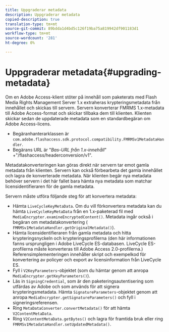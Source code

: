 ```yaml
---
title: Uppgraderar metadata
description: Uppgraderar metadata
copied-description: true
translation-type: tm+mt
source-git-commit: 89bdda1d4bd5c126f19ba75a819942df901183d1
workflow-type: tm+mt
source-wordcount: '281'
ht-degree: 0%

---
```



# Uppgraderar metadata{#upgrading-metadata}

Om en Adobe Access-klient stöter på innehåll som paketerats med Flash Media Rights Management Server 1.x extraheras krypteringsmetadata från innehållet och skickas till servern. Servern konverterar FMRMS 1.x-metadata till Adobe Access-format och skickar tillbaka dem till klienten. Klienten skickar sedan de uppdaterade metadata som en standardbegäran om Adobe Access-licens.

* Begäranhanterarklassen är `com.adobe.flashaccess.sdk.protocol.compatibility.FMRMSv1MetadataHandler`.
* Begärans URL är &quot;*Bas-URL från 1.x-innehåll*&quot; +&quot;/flashaccess/headerconversion/v1&quot;.

Metadatakonverteringen kan göras direkt när servern tar emot gamla metadata från klienten. Servern kan också förbearbeta det gamla innehållet och lagra de konverterade metadata. När klienten begär nya metadata behöver servern i det här fallet bara hämta nya metadata som matchar licensidentifieraren för de gamla metadata.

Servern måste utföra följande steg för att konvertera metadata:

* Hämta `LiveCycleKeyMetaData`. Om du vill förkonvertera metadata kan du hämta `LiveCycleKeyMetaData` från en 1.x-paketerad fil med `MediaEncrypter.examineEncryptedContent()`. Metadata ingår också i begäran om metadatakonvertering ( `FMRMSv1MetadataHandler.getOriginalMetadata()`).
* Hämta licensidentifieraren från gamla metadata och hitta krypteringsnyckeln och krypteringsprofilerna (den här informationen fanns ursprungligen i Adobe LiveCycle ES-databasen. LiveCycle ES-profilerna måste konverteras till Adobe Access 2.0-profilerna.) Referensimplementeringen innehåller skript och exempelkod för konvertering av policyer och export av licensinformation från LiveCycle ES.
* Fyll i `V2KeyParameters`-objektet (som du hämtar genom att anropa `MediaEncrypter.getKeyParameters()`).
* Läs in `SigningCredential`, som är den paketeringsautentisering som utfärdas av Adobe och som används för att signera krypteringsmetadata. Hämta `SignatureParameters`-objektet genom att anropa `MediaEncrypter.getSignatureParameters()` och fyll i signeringsreferensen.
* Ring `MetaDataConverter.convertMetadata()` för att hämta `V2ContentMetaData`.
* Ring `V2ContentMetaData.getBytes()` och lagra för framtida bruk eller ring `FMRMSv1MetadataHandler.setUpdatedMetadata()`.

